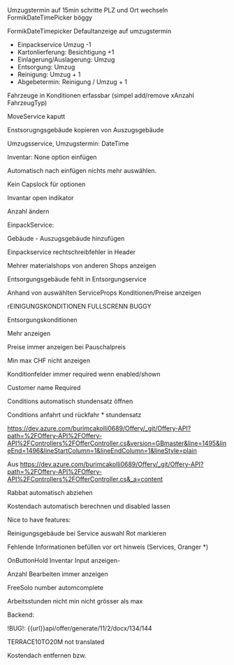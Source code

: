 Umzugstermin auf 15min schritte
PLZ und Ort wechseln
FormikDateTimePicker böggy




FormikDateTimepicker Defaultanzeige auf umzugstermin

* Einpackservice Umzug -1
* Kartonlierferung: Besichtigung +1
* Einlagerung/Auslagerung: Umzug
* Entsorgung: Umzug
* Reinigung: Umzug + 1
* Abgebetermin: Reinigung / Umzug + 1



Fahrzeuge in Konditionen erfassbar (simpel add/remove xAnzahl FahrzeugTyp)



MoveService kaputt



Enstsorugngsgebäude kopieren von Auszugsgebäude



Umzugsservice, Umzugstermin: DateTime



Inventar: None option einfügen

Automatisch nach einfügen nichts mehr auswählen.

Kein Capslock für optionen



Invantar open indikator

Anzahl ändern



EinpackService:

Gebäude - Auszugsgebäude hinzufügen

Einpackservice rechtschreibfehler in Header



Mehrer materialshops von anderen Shops anzeigen









Entsorgungsgebäude fehlt in Entsorgungservice



Anhand von auswählten ServiceProps Konditionen/Preise anzeigen

rEINIGUNGSKONDITIONEN FULLSCRENN BUGGY

Entsorgungskonditionen

Mehr anzeigen

Preise immer anzeigen bei Pauschalpreis

Min max CHF nicht anzeigen

Konditionfelder immer required wenn enabled/shown

Customer name Required

Conditions automatisch stundensatz öffnen

Conditions anfahrt und rückfahr * stundensatz



https://dev.azure.com/burimcakolli0689/Offery/_git/Offery-API?path=%2FOffery-API%2FOffery-API%2FControllers%2FOfferController.cs&version=GBmaster&line=1495&lineEnd=1496&lineStartColumn=1&lineEndColumn=1&lineStyle=plain



Aus <https://dev.azure.com/burimcakolli0689/Offery/_git/Offery-API?path=%2FOffery-API%2FOffery-API%2FControllers%2FOfferController.cs&_a=content>



Rabbat automatisch abziehen

Kostendach automatisch berechnen und disabled lassen







Nice to have features:

Reinigungsgebäude bei Service auswahl Rot markieren

Fehlende Informationen befüllen vor ort hinweis (Services, Oranger *)

OnButtonHold Inventar Input anzeigen-

Anzahl Bearbeiten immer anzeigen

FreeSolo number automcomplete

Arbeitsstunden nicht min nicht grösser als max



Backend:

!BUG!: {{url}}api/offer/generate/11/2/docx/134/144

TERRACE10TO20M not translated

Kostendach entfernen bzw.








